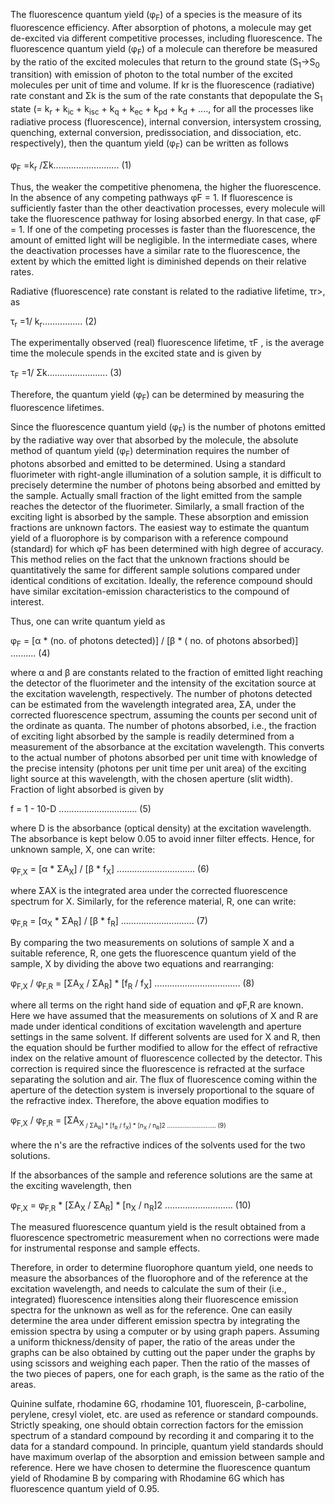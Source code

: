 The fluorescence quantum yield (&#966;<sub>F</sub>) of a species is the measure of its fluorescence efficiency. After absorption of photons, a molecule may get de-excited via different competitive processes, including fluorescence. The fluorescence quantum yield (&#966;<sub>F</sub>) of a molecule can therefore be measured by the ratio of the excited molecules that return to the ground state (S<sub>1</sub>&#8594;S<sub>0</sub> transition) with emission of photon to the total number of the excited molecules per unit of time and volume. If kr is the fluorescence (radiative) rate constant and &#931;k is the sum of the rate constants that depopulate the S<sub>1</sub> state (= k<sub>r</sub> + k<sub>ic</sub> + k<sub>isc</sub> + k<sub>q</sub> + k<sub>ec</sub> + k<sub>pd</sub> + k<sub>d</sub> + ...., for all the processes like radiative process (fluorescence), internal conversion, intersystem crossing, quenching, external conversion, predissociation, and dissociation, etc. respectively), then the quantum yield (&#966;<sub>F</sub>) can be written as follows

&#966;<sub>F</sub> =k<sub>r</sub> /&#931;k.......................... (1)

Thus, the weaker the competitive phenomena, the higher the fluorescence. In the absence of any competing pathways &#966;F = 1. If fluorescence is sufficiently faster than the other deactivation processes, every molecule will take the fluorescence pathway for losing absorbed energy. In that case, &#966;F = 1. If one of the competing processes is faster than the fluorescence, the amount of emitted light will be negligible. In the intermediate cases, where the deactivation processes have a similar rate to the fluorescence, the extent by which the emitted light is diminished depends on their relative rates.

Radiative (fluorescence) rate constant is related to the radiative lifetime, &#964;r>, as

&#964;<sub>r</sub> =1/ k<sub>r</sub>................ (2)

The experimentally observed (real) fluorescence lifetime, &#964;F , is the average time the molecule spends in the excited state and is given by

&#964;<sub>F</sub> =1/ &#931;k........................ (3)

Therefore, the quantum yield (&#966;<sub>F</sub>) can be determined by measuring the fluorescence lifetimes.

Since the fluorescence quantum yield (&#966;<sub>F</sub>) is the number of photons emitted by the radiative way over that absorbed by the molecule, the absolute method of quantum yield (&#966;<sub>F</sub>) determination requires the number of photons absorbed and emitted to be determined. Using a standard fluorimeter with right-angle illumination of a solution sample, it is difficult to precisely determine the number of photons being absorbed and emitted by the sample. Actually small fraction of the light emitted from the sample reaches the detector of the fluorimeter. Similarly, a small fraction of the exciting light is absorbed by the sample. These absorption and emission fractions are unknown factors. The easiest way to estimate the quantum yield of a fluorophore is by comparison with a reference compound (standard) for which &#966;F has been determined with high degree of accuracy. This method relies on the fact that the unknown fractions should be quantitatively the same for different sample solutions compared under identical conditions of excitation. Ideally, the reference compound should have similar excitation-emission characteristics to the compound of interest.

Thus, one can write quantum yield as

&#966;<sub>F</sub> = [&#945; * (no. of photons detected)] / [&#946; * ( no. of photons absorbed)] .......... (4)

where &#945; and &#946; are constants related to the fraction of emitted light reaching the detector of the fluorimeter and the intensity of the excitation source at the excitation wavelength, respectively. The number of photons detected can be estimated from the wavelength integrated area, &#931;A, under the corrected fluorescence spectrum, assuming the counts per second unit of the ordinate as quanta. The number of photons absorbed, i.e., the fraction of exciting light absorbed by the sample is readily determined from a measurement of the absorbance at the excitation wavelength. This converts to the actual number of photons absorbed per unit time with knowledge of the precise intensity (photons per unit time per unit area) of the exciting light source at this wavelength, with the chosen aperture (slit width). Fraction of light absorbed is given by

f = 1 - 10-D ............................... (5)

where D is the absorbance (optical density) at the excitation wavelength. The absorbance is kept below 0.05 to avoid inner filter effects. Hence, for unknown sample, X, one can write:

&#966;<sub>F,X</sub> = [&#945; * &#931;A<sub>X</sub>] / [&#946; * f<sub>X</sub>] ............................... (6)

where &#931;AX is the integrated area under the corrected fluorescence spectrum for X. Similarly, for the reference material, R, one can write:

&#966;<sub>F,R</sub> = [&#945;<sub>X</sub> * &#931;A<sub>R</sub>] / [&#946; * f<sub>R</sub>] ............................. (7)

By comparing the two measurements on solutions of sample X and a suitable reference, R, one gets the fluorescence quantum yield of the sample, X by dividing the above two equations and rearranging:

&#966;<sub>F,X</sub> / &#966;<sub>F,R</sub> = [&#931;A<sub>X</sub> / &#931;A<sub>R</sub>] * [f<sub>R</sub> / f<sub>X</sub>] .................................. (8)

where all terms on the right hand side of equation and &#966;F,R are known. Here we have assumed that the measurements on solutions of X and R are made under identical conditions of excitation wavelength and aperture settings in the same solvent. If different solvents are used for X and R, then the equation should be further modified to allow for the effect of refractive index on the relative amount of fluorescence collected by the detector. This correction is required since the fluorescence is refracted at the surface separating the solution and air. The flux of fluorescence coming within the aperture of the detection system is inversely proportional to the square of the refractive index. Therefore, the above equation modifies to

&#966;<sub>F,X</sub> / &#966;<sub>F,R</sub> = [&#931;A<sub>X<sub> / &#931;A<sub>R</sub>] * [f<sub>R</sub> / f<sub>X</sub>] * [n<sub>X</sub> / n<sub>R</sub>]2 ............................ (9)

where the n's are the refractive indices of the solvents used for the two solutions.

If the absorbances of the sample and reference solutions are the same at the exciting wavelength, then

&#966;<sub>F,X</sub> = &#966;<sub>F,R</sub> * [&#931;A<sub>X</sub> / &#931;A<sub>R</sub>] * [n<sub>X</sub> / n<sub>R</sub>]2	........................... (10)

The measured fluorescence quantum yield is the result obtained from a fluorescence spectrometric measurement when no corrections were made for instrumental response and sample effects.

Therefore, in order to determine fluorophore quantum yield, one needs to measure the absorbances of the fluorophore and of the reference at the excitation wavelength, and needs to calculate the sum of their (i.e., integrated) fluorescence intensities along their fluorescence emission spectra for the unknown as well as for the reference. One can easily determine the area under different emission spectra by integrating the emission spectra by using a computer or by using graph papers. Assuming a uniform thickness/density of paper, the ratio of the areas under the graphs can be also obtained by cutting out the paper under the graphs by using scissors and weighing each paper. Then the ratio of the masses of the two pieces of papers, one for each graph, is the same as the ratio of the areas.

Quinine sulfate, rhodamine 6G, rhodamine 101, fluorescein, &#946;-carboline, perylene, cresyl violet, etc. are used as reference or standard compounds. Strictly speaking, one should obtain correction factors for the emission spectrum of a standard compound by recording it and comparing it to the data for a standard compound. In principle, quantum yield standards should have maximum overlap of the absorption and emission between sample and reference. Here we have chosen to determine the fluorescence quantum yield of Rhodamine B by comparing with Rhodamine 6G which has fluorescence quantum yield of 0.95.
